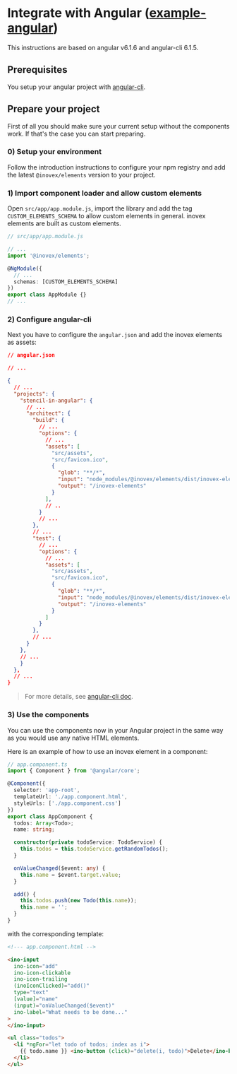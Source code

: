 # Integrate with Angular ([example-angular](https://gitlab.inovex.de/inovex-elements/example-angular))

This instructions are based on angular v6.1.6 and angular-cli 6.1.5.

## Prerequisites

You setup your angular project with [angular-cli](https://cli.angular.io/).

## Prepare your project

First of all you should make sure your current setup without the components work. If that's the case you can start preparing.

### 0) Setup your environment

Follow the introduction instructions to configure your npm registry and add the latest `@inovex/elements` version to your project.

### 1) Import component loader and allow custom elements

Open `src/app/app.module.js`, import the library and add the tag `CUSTOM_ELEMENTS_SCHEMA` to allow custom elements in general. inovex elements are built as custom elements.

```typescript
// src/app/app.module.js

// ...
import '@inovex/elements';

@NgModule({
  // ...
  schemas: [CUSTOM_ELEMENTS_SCHEMA]
})
export class AppModule {}
// ...
```

### 2) Configure angular-cli

Next you have to configure the `angular.json` and add the inovex elements as assets:

```json
// angular.json

// ...

{
  // ...
  "projects": {
    "stencil-in-angular": {
      // ...
      "architect": {
        "build": {
          // ...
          "options": {
            // ...
            "assets": [
              "src/assets",
              "src/favicon.ico",
              {
                "glob": "**/*",
                "input": "node_modules/@inovex/elements/dist/inovex-elements",
                "output": "/inovex-elements"
              }
            ],
            // ..
          }
          // ...
        },
        // ...
        "test": {
          // ...
          "options": {
            // ...
            "assets": [
              "src/assets",
              "src/favicon.ico",
              {
                "glob": "**/*",
                "input": "node_modules/@inovex/elements/dist/inovex-elements",
                "output": "/inovex-elements"
              }
            ]
          }
        },
        // ...
      }
    },
    // ...
    }
  },
  // ...
}
```

> For more details, see [angular-cli doc](https://github.com/angular/angular-cli/blob/master/docs/documentation/stories/asset-configuration.md).

### 3) Use the components

You can use the components now in your Angular project in the same way as you would use any native HTML elements.

Here is an example of how to use an inovex element in a component:

```ts
// app.component.ts
import { Component } from '@angular/core';

@Component({
  selector: 'app-root',
  templateUrl: './app.component.html',
  styleUrls: ['./app.component.css']
})
export class AppComponent {
  todos: Array<Todo>;
  name: string;

  constructor(private todoService: TodoService) {
    this.todos = this.todoService.getRandomTodos();
  }

  onValueChanged($event: any) {
    this.name = $event.target.value;
  }

  add() {
    this.todos.push(new Todo(this.name));
    this.name = '';
  }
}
```

with the corresponding template:

```html
<!--- app.component.html -->

<ino-input
  ino-icon="add"
  ino-icon-clickable
  ino-icon-trailing
  (inoIconClicked)="add()"
  type="text"
  [value]="name"
  (input)="onValueChanged($event)"
  ino-label="What needs to be done..."
>
</ino-input>

<ul class="todos">
  <li *ngFor="let todo of todos; index as i">
    {{ todo.name }} <ino-button (click)="delete(i, todo)">Delete</ino-button>
  </li>
</ul>
```
